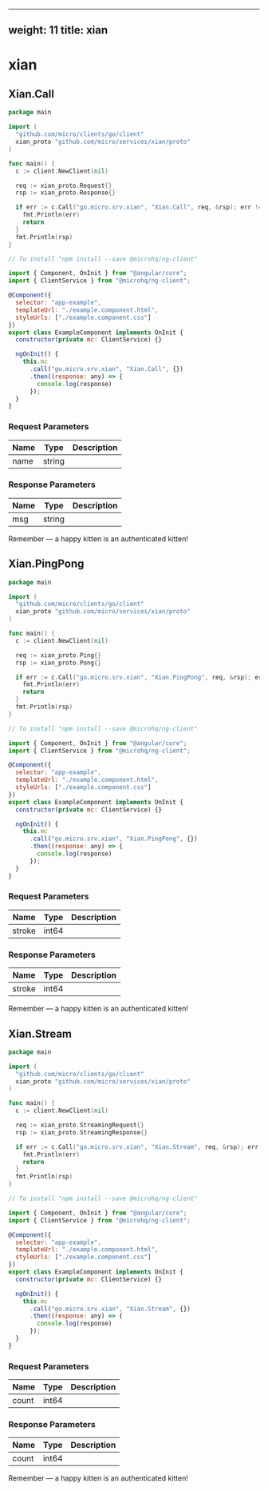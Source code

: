 
---
weight: 11
title: xian
---

# xian


## Xian.Call

```go
package main

import (
  "github.com/micro/clients/go/client"
  xian_proto "github.com/micro/services/xian/proto"
)

func main() {
  c := client.NewClient(nil)

  req := xian_proto.Request{}
  rsp := xian_proto.Response{}

  if err := c.Call("go.micro.srv.xian", "Xian.Call", req, &rsp); err != nil {
    fmt.Println(err)
    return
  }
  fmt.Println(rsp)
}
```

```javascript
// To install "npm install --save @microhq/ng-client"

import { Component, OnInit } from "@angular/core";
import { ClientService } from "@microhq/ng-client";

@Component({
  selector: "app-example",
  templateUrl: "./example.component.html",
  styleUrls: ["./example.component.css"]
})
export class ExampleComponent implements OnInit {
  constructor(private mc: ClientService) {}

  ngOnInit() {
    this.mc
      .call("go.micro.srv.xian", "Xian.Call", {})
      .then((response: any) => {
        console.log(response)
      });
  }
}
```




### Request Parameters

Name |  Type | Description
--------- | --------- | ---------
name | string | 


### Response Parameters

Name |  Type | Description
--------- | --------- | ---------
msg | string | 



<aside class="success">
Remember — a happy kitten is an authenticated kitten!
</aside>

## Xian.PingPong

```go
package main

import (
  "github.com/micro/clients/go/client"
  xian_proto "github.com/micro/services/xian/proto"
)

func main() {
  c := client.NewClient(nil)

  req := xian_proto.Ping{}
  rsp := xian_proto.Pong{}

  if err := c.Call("go.micro.srv.xian", "Xian.PingPong", req, &rsp); err != nil {
    fmt.Println(err)
    return
  }
  fmt.Println(rsp)
}
```

```javascript
// To install "npm install --save @microhq/ng-client"

import { Component, OnInit } from "@angular/core";
import { ClientService } from "@microhq/ng-client";

@Component({
  selector: "app-example",
  templateUrl: "./example.component.html",
  styleUrls: ["./example.component.css"]
})
export class ExampleComponent implements OnInit {
  constructor(private mc: ClientService) {}

  ngOnInit() {
    this.mc
      .call("go.micro.srv.xian", "Xian.PingPong", {})
      .then((response: any) => {
        console.log(response)
      });
  }
}
```




### Request Parameters

Name |  Type | Description
--------- | --------- | ---------
stroke | int64 | 


### Response Parameters

Name |  Type | Description
--------- | --------- | ---------
stroke | int64 | 



<aside class="success">
Remember — a happy kitten is an authenticated kitten!
</aside>

## Xian.Stream

```go
package main

import (
  "github.com/micro/clients/go/client"
  xian_proto "github.com/micro/services/xian/proto"
)

func main() {
  c := client.NewClient(nil)

  req := xian_proto.StreamingRequest{}
  rsp := xian_proto.StreamingResponse{}

  if err := c.Call("go.micro.srv.xian", "Xian.Stream", req, &rsp); err != nil {
    fmt.Println(err)
    return
  }
  fmt.Println(rsp)
}
```

```javascript
// To install "npm install --save @microhq/ng-client"

import { Component, OnInit } from "@angular/core";
import { ClientService } from "@microhq/ng-client";

@Component({
  selector: "app-example",
  templateUrl: "./example.component.html",
  styleUrls: ["./example.component.css"]
})
export class ExampleComponent implements OnInit {
  constructor(private mc: ClientService) {}

  ngOnInit() {
    this.mc
      .call("go.micro.srv.xian", "Xian.Stream", {})
      .then((response: any) => {
        console.log(response)
      });
  }
}
```




### Request Parameters

Name |  Type | Description
--------- | --------- | ---------
count | int64 | 


### Response Parameters

Name |  Type | Description
--------- | --------- | ---------
count | int64 | 



<aside class="success">
Remember — a happy kitten is an authenticated kitten!
</aside>

